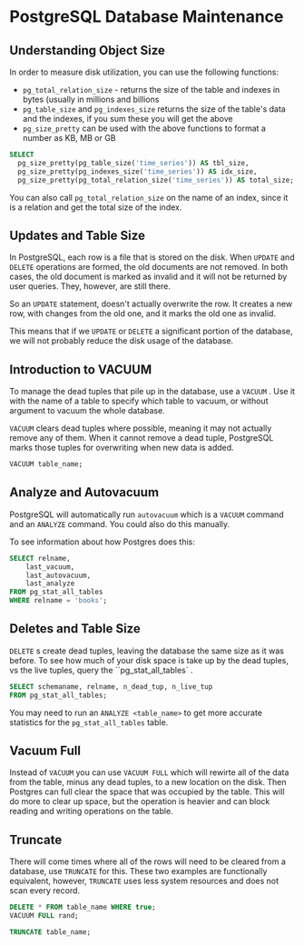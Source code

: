 # PostgreSQL Database Maintenance

## Understanding Object Size

In order to measure disk utilization, you can use the following functions:

- `pg_total_relation_size` - returns the size of the table and indexes in bytes (usually in millions and billions
- `pg_table_size` and `pg_indexes_size` returns the size of the table's data and the indexes, if you sum these you will get the above
- `pg_size_pretty` can be used with the above functions to format a number as KB, MB or GB

```sql
SELECT 
  pg_size_pretty(pg_table_size('time_series')) AS tbl_size,
  pg_size_pretty(pg_indexes_size('time_series')) AS idx_size,
  pg_size_pretty(pg_total_relation_size('time_series')) AS total_size;
```

You can also call `pg_total_relation_size` on the name of an index, since it is a relation and get the total size of the index.

## Updates and Table Size

In PostgreSQL, each row is a file that is stored on the disk. When `UPDATE` and `DELETE` operations are formed, the old documents are not removed. In both cases, the old document is marked as invalid and it will not be returned by user queries. They, however, are still there.

So an `UPDATE` statement, doesn't actually overwrite the row. It creates a new row, with changes from the old one, and it marks the old one as invalid.

This means that if we `UPDATE` or `DELETE` a significant portion of the database, we will not probably reduce the disk usage of the database.

## Introduction to VACUUM

To manage the dead tuples that pile up in the database, use a `VACUUM` . Use it with the name of a table to specify which table to vacuum, or without argument to vacuum the whole database.

`VACUUM` clears dead tuples where possible, meaning it may not actually remove any of them. When it cannot remove a dead tuple, PostgreSQL marks those tuples for overwriting when new data is added.

```sql
VACUUM table_name;
```

## Analyze and Autovacuum

PostgreSQL will automatically run `autovacuum` which is a `VACUUM` command and an `ANALYZE` command. You could also do this manually.

To see information about how Postgres does this:

```sql
SELECT relname, 
    last_vacuum,
    last_autovacuum, 
    last_analyze
FROM pg_stat_all_tables 
WHERE relname = 'books';
```

## Deletes and Table Size

`DELETE` s create dead tuples, leaving the database the same size as it was before. To see how much of your disk space is take up by the dead tuples, vs the live tuples, query the ``pg_stat_all_tables` .

```sql
SELECT schemaname, relname, n_dead_tup, n_live_tup
FROM pg_stat_all_tables;
```

You may need to run an `ANALYZE <table_name>` to get more accurate statistics for the `pg_stat_all_tables` table.

## Vacuum Full

Instead of `VACUUM` you can use `VACUUM FULL` which will rewirte all of the data from the table, minus any dead tuples, to a new location on the disk. Then Postgres can full clear the space that was occupied by the table. This will do more to clear up space, but the operation is heavier and can block reading and writing operations on the table.

## Truncate

There will come times where all of the rows will need to be cleared from a database, use `TRUNCATE` for this. These two examples are functionally equivalent, however, `TRUNCATE` uses less system resources and does not scan every record.

```sql
DELETE * FROM table_name WHERE true;
VACUUM FULL rand;
```

```sql
TRUNCATE table_name;
```

